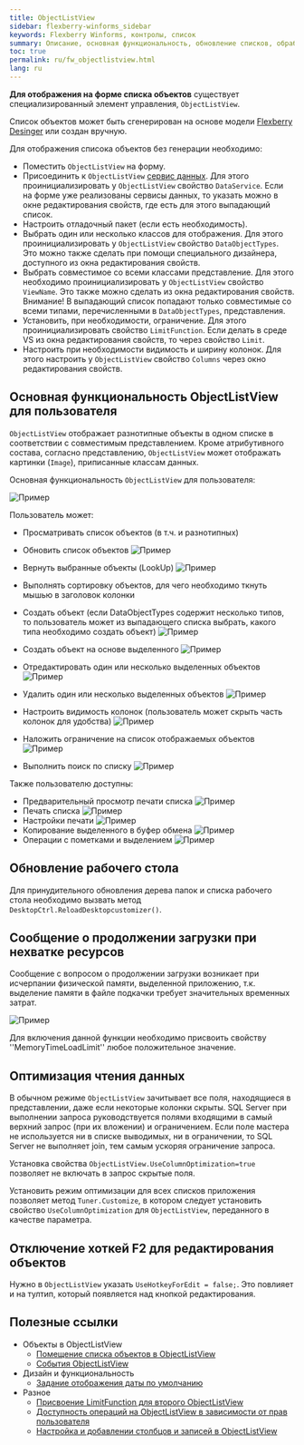 ```yaml
---
title: ObjectListView
sidebar: flexberry-winforms_sidebar
keywords: Flexberry Winforms, контролы, список
summary: Описание, основная функциональность, обновление списков, обработка и оптимизация загрузки списка
toc: true
permalink: ru/fw_objectlistview.html
lang: ru
---
```


__Для отображения на форме списка объектов__ существует специализированный элемент управления, `ObjectListView`.

Список объектов может быть сгенерирован на основе модели [Flexberry Desinger](fd_flexberry-designer.html) или создан вручную.

Для отображения списока объектов без генерации необходимо:

* Поместить `ObjectListView` на форму.
* Присоединить к `ObjectListView` [сервис данных](fo_data-service.html). Для этого проинициализировать у `ObjectListView` свойство `DataService`. Если на форме уже реализованы сервисы данных, то указать можно в окне редактирования свойств, где есть для этого выпадающий список.
* Настроить отладочный пакет (если есть необходимость).
* Выбрать один или несколько классов для отображения. Для этого проинициализировать у `ObjectListView` свойство `DataObjectTypes`. Это можно также сделать при помощи специального дизайнера, доступного из окна редактирования свойств.
* Выбрать совместимое со всеми классами представление. Для этого необходимо проинициализировать у `ObjectListView` свойство `ViewName`. Это также можно сделать из окна редактирования свойств. Внимание! В выпадающий список попадают только совместимые со всеми типами, перечисленными в `DataObjectTypes`, представления.
* Установить, при необходимости, ограничение. Для этого проинициализировать свойство `LimitFunction`. Если делать в среде VS из окна редактирования свойств, то через свойство `Limit`.
* Настроить при необходимости видимость и ширину колонок. Для этого настроить у `ObjectListView` свойство `Columns` через окно редактирования свойств.

## Основная функциональность ObjectListView для пользователя

`ObjectListView` отображает разнотипные объекты в одном списке в соответствии с совместимым представлением. Кроме атрибутивного состава, согласно представлению, `ObjectListView` может отображать картинки (`Image`), приписанные классам данных.

Основная функциональность `ObjectListView` для пользователя:

![Пример](/images/pages/products/flexberry-winforms/controls/olv/primer15.jpg)

Пользователь может:

* Просматривать список объектов (в т.ч. и разнотипных)
* Обновить список объектов ![Пример](/images/pages/products/flexberry-winforms/controls/olv/primer16.jpg)

* Вернуть выбранные объекты (LookUp) ![Пример](/images/pages/products/flexberry-winforms/controls/olv/primer17.jpg)

* Выполнять сортировку объектов, для чего необходимо ткнуть мышью в заголовок колонки
* Создать объект (если DataObjectTypes содержит несколько типов, то пользователь может из выпадающего списка выбрать, какого типа необходимо создать объект) ![Пример](/images/pages/products/flexberry-winforms/controls/olv/primer18.jpg)

* Создать объект на основе выделенного ![Пример](/images/pages/products/flexberry-winforms/controls/olv/primer19.jpg)
* Отредактировать один или несколько выделенных объектов ![Пример](/images/pages/products/flexberry-winforms/controls/olv/primer20.jpg)
* Удалить один или несколько выделенных объектов ![Пример](/images/pages/products/flexberry-winforms/controls/olv/primer21.jpg)
* Настроить видимость колонок (пользователь может скрыть часть колонок для удобства) ![Пример](/images/pages/products/flexberry-winforms/controls/olv/primer22.jpg)
* Наложить ограничение на список отображаемых объектов ![Пример](/images/pages/products/flexberry-winforms/controls/olv/primer23.jpg)
* Выполнить поиск по списку ![Пример](/images/pages/products/flexberry-winforms/controls/olv/primer24.jpg)

Также пользователю доступны:

* Предварительный просмотр печати списка ![Пример](/images/pages/products/flexberry-winforms/controls/olv/primer25.jpg)
* Печать списка ![Пример](/images/pages/products/flexberry-winforms/controls/olv/primer26.jpg)
* Настройки печати ![Пример](/images/pages/products/flexberry-winforms/controls/olv/primer27.jpg)
* Копирование выделенного в буфер обмена ![Пример](/images/pages/products/flexberry-winforms/controls/olv/primer28.jpg)
* Операции с пометками и выделением ![Пример](/images/pages/products/flexberry-winforms/controls/olv/primer29.jpg)

## Обновление рабочего стола

Для принудительного обновления дерева папок и списка рабочего стола необходимо вызвать метод `DesktopCtrl.ReloadDesktopcustomizer()`.

## Сообщение о продолжении загрузки при нехватке ресурсов

Сообщение с вопросом о продолжении загрузки возникает при исчерпании физической памяти, выделенной приложению, т.к. выделение памяти в файле подкачки требует значительных временных затрат.

![Пример](/images/pages/products/flexberry-winforms/controls/olv/load-question.jpg)

Для включения данной функции необходимо присвоить свойству ''MemoryTimeLoadLimit'' любое положительное значение.

## Оптимизация чтения данных

В обычном режиме `ObjectListView` зачитывает все поля, находящиеся в представлении, даже если некоторые колонки скрыты. SQL Server при выполнении запроса руководствуется полями входящими в самый верхний запрос (при их вложении) и ограничением. Если поле мастера не используется ни в списке выводимых, ни в ограничении, то SQL Server не выполняет join, тем самым ускоряя ограничение запроса.

Установка свойства `ObjectListView.UseColumnOptimization=true` позволяет не включать в запрос скрытые поля.

Установить режим оптимизации для всех списков приложения позволяет метод `Tuner.Customize`, в котором следует установить свойство `UseColumnOptimization` для `ObjectListView`, переданного в качестве параметра.

## Отключение хоткей F2 для редактирования объектов

Нужно в `ObjectListView` указать `UseHotkeyForEdit = false;`. Это повлияет и на тултип, который появляется над кнопкой редактирования.

## Полезные ссылки

* Объекты в ObjectListView
  * [Помещение списка объектов в ObjectListView](fw_put-list-objects.html)
  * [События ОbjectListView](fw_olv-event.html)
* Дизайн и функциональность
  * [Задание отображения даты по умолчанию](fw_date-format.html)
* Разное
  * [Присвоение LimitFunction для второго ObjectListView](fw_assigning-limit-function-second-objectlistview.html)
  * [Доступность операций на ObjectListView в зависимости от прав пользователя](fw_objectlistview-rights.html)
  * [Настройка и добавлении столбцов и записей в ObjectListView](fw_desktop-operations.html)

